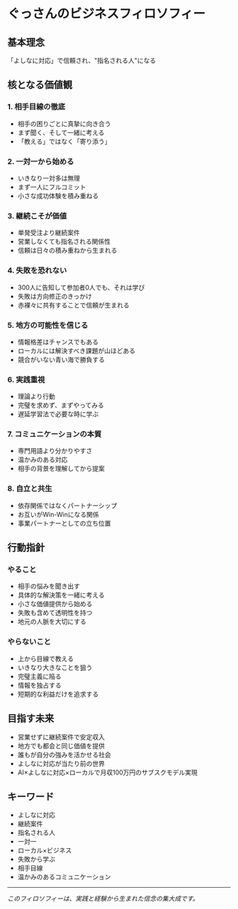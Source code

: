 # ぐっさんのビジネスフィロソフィー

## 基本理念
「よしなに対応」で信頼され、"指名される人"になる

## 核となる価値観

### 1. 相手目線の徹底
- 相手の困りごとに真摯に向き合う
- まず聞く、そして一緒に考える
- 「教える」ではなく「寄り添う」

### 2. 一対一から始める
- いきなり一対多は無理
- まず一人にフルコミット
- 小さな成功体験を積み重ねる

### 3. 継続こそが価値
- 単発受注より継続案件
- 営業しなくても指名される関係性
- 信頼は日々の積み重ねから生まれる

### 4. 失敗を恐れない
- 300人に告知して参加者0人でも、それは学び
- 失敗は方向修正のきっかけ
- 赤裸々に共有することで信頼が生まれる

### 5. 地方の可能性を信じる
- 情報格差はチャンスでもある
- ローカルには解決すべき課題が山ほどある
- 競合がいない青い海で勝負する

### 6. 実践重視
- 理論より行動
- 完璧を求めず、まずやってみる
- 遅延学習法で必要な時に学ぶ

### 7. コミュニケーションの本質
- 専門用語より分かりやすさ
- 温かみのある対応
- 相手の背景を理解してから提案

### 8. 自立と共生
- 依存関係ではなくパートナーシップ
- お互いがWin-Winになる関係
- 事業パートナーとしての立ち位置

## 行動指針

### やること
- 相手の悩みを聞き出す
- 具体的な解決策を一緒に考える
- 小さな価値提供から始める
- 失敗も含めて透明性を持つ
- 地元の人脈を大切にする

### やらないこと
- 上から目線で教える
- いきなり大きなことを狙う
- 完璧主義に陥る
- 情報を独占する
- 短期的な利益だけを追求する

## 目指す未来
- 営業せずに継続案件で安定収入
- 地方でも都会と同じ価値を提供
- 誰もが自分の強みを活かせる社会
- よしなに対応が当たり前の世界
- AI×よしなに対応×ローカルで月収100万円のサブスクモデル実現

## キーワード
- よしなに対応
- 継続案件
- 指名される人
- 一対一
- ローカル×ビジネス
- 失敗から学ぶ
- 相手目線
- 温かみのあるコミュニケーション

---
*このフィロソフィーは、実践と経験から生まれた信念の集大成です。*
